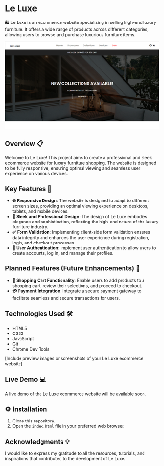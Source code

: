 # Le Luxe 

🛍️ Le Luxe is an ecommerce website specializing in selling high-end luxury furniture. It offers a wide range of products across different categories, allowing users to browse and purchase luxurious furniture items.

![KickTriviale Luxe Preview](/2023-07-10.png)

## Overview 📋

Welcome to Le Luxe! This project aims to create a professional and sleek ecommerce website for luxury furniture shopping. The website is designed to be fully responsive, ensuring optimal viewing and seamless user experience on various devices.

## Key Features 🚀

- **🌐 Responsive Design**: The website is designed to adapt to different screen sizes, providing an optimal viewing experience on desktops, tablets, and mobile devices.
- **💎 Sleek and Professional Design**: The design of Le Luxe embodies elegance and sophistication, reflecting the high-end nature of the luxury furniture industry.
- **✅ Form Validation**: Implementing client-side form validation ensures data integrity and enhances the user experience during registration, login, and checkout processes.
- **🔐 User Authentication**: Implement user authentication to allow users to create accounts, log in, and manage their profiles.

## Planned Features (Future Enhancements) 🌟
- **🛒 Shopping Cart Functionality**: Enable users to add products to a shopping cart, review their selections, and proceed to checkout.
- **💳 Payment Integration**: Integrate a secure payment gateway to facilitate seamless and secure transactions for users.

## Technologies Used 🛠️

- HTML5
- CSS3
- JavaScript
- Git
- Chrome Dev Tools

[Include preview images or screenshots of your Le Luxe ecommerce website]

## Live Demo 💻

A live demo of the Le Luxe ecommerce website will be available soon.

## ⚙️ Installation

1. Clone this repository.
2. Open the `index.html` file in your preferred web browser.

## Acknowledgments 💡

I would like to express my gratitude to all the resources, tutorials, and inspirations that contributed to the development of Le Luxe. 

